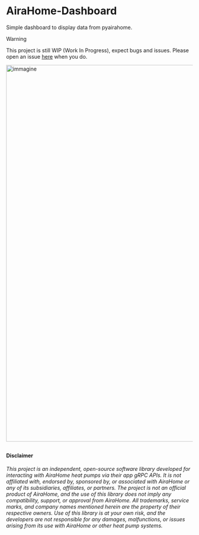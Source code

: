 # AiraHome-Dashboard
Simple dashboard to display data from pyairahome.
> [!WARNING]
> This project is still WIP (Work In Progress), expect bugs and issues. Please open an issue [here](https://github.com/Invy55/pyairahome/issues/new/choose) when you do.

<img width="1919" height="1016" alt="immagine" src="https://github.com/user-attachments/assets/dc899b46-147a-49c6-8e56-531843232750" />

##
#### Disclaimer
_This project is an independent, open-source software library developed for interacting with AiraHome heat pumps via their app gRPC APIs. It is not affiliated with, endorsed by, sponsored by, or associated with AiraHome or any of its subsidiaries, affiliates, or partners. The project is not an official product of AiraHome, and the use of this library does not imply any compatibility, support, or approval from AiraHome. All trademarks, service marks, and company names mentioned herein are the property of their respective owners. Use of this library is at your own risk, and the developers are not responsible for any damages, malfunctions, or issues arising from its use with AiraHome or other heat pump systems._